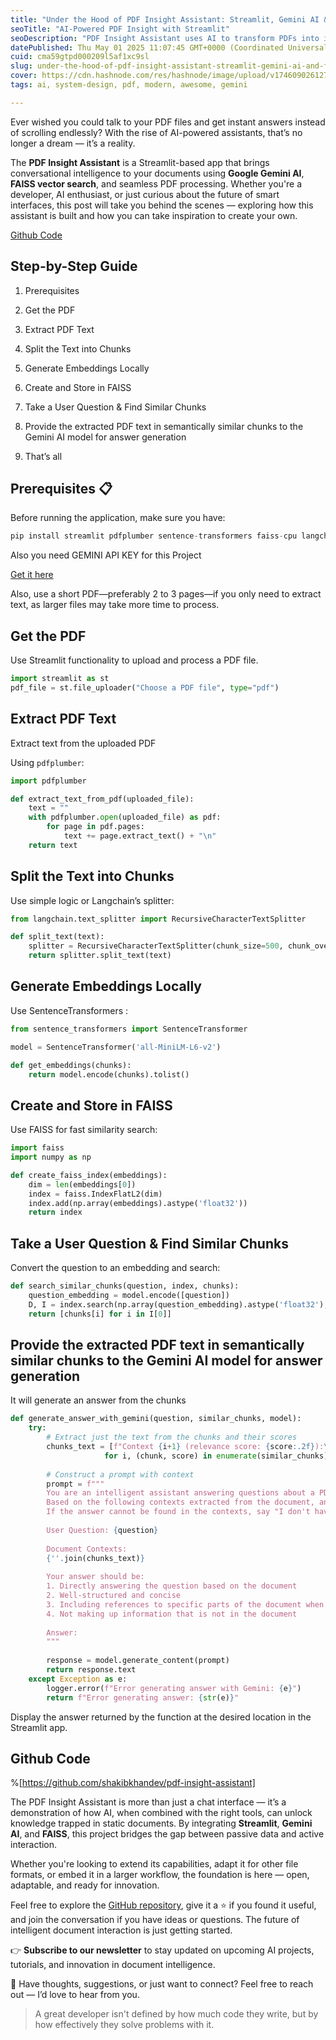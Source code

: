 ```yaml
---
title: "Under the Hood of PDF Insight Assistant: Streamlit, Gemini AI & FAISS"
seoTitle: "AI-Powered PDF Insight with Streamlit"
seoDescription: "PDF Insight Assistant uses AI to transform PDFs into interactive formats via Streamlit, Gemini AI, and FAISS for enhanced document interaction"
datePublished: Thu May 01 2025 11:07:45 GMT+0000 (Coordinated Universal Time)
cuid: cma59gtpd000209l5af1xc9sl
slug: under-the-hood-of-pdf-insight-assistant-streamlit-gemini-ai-and-faiss
cover: https://cdn.hashnode.com/res/hashnode/image/upload/v1746090261277/a71ac3b4-74f8-40e0-bb83-f9baa1eccd81.png
tags: ai, system-design, pdf, modern, awesome, gemini

---
```


Ever wished you could talk to your PDF files and get instant answers instead of scrolling endlessly? With the rise of AI-powered assistants, that’s no longer a dream — it’s a reality.

The **PDF Insight Assistant** is a Streamlit-based app that brings conversational intelligence to your documents using **Google Gemini AI**, **FAISS vector search**, and seamless PDF processing. Whether you're a developer, AI enthusiast, or just curious about the future of smart interfaces, this post will take you behind the scenes — exploring how this assistant is built and how you can take inspiration to create your own.

[Github Code](https://github.com/shakibkhandev/pdf-insight-assistant)

## Step-by-Step Guide

1. Prerequisites
    
2. Get the PDF
    
3. Extract PDF Text
    
4. Split the Text into Chunks
    
5. Generate Embeddings Locally
    
6. Create and Store in FAISS
    
7. Take a User Question & Find Similar Chunks
    
8. Provide the extracted PDF text in semantically similar chunks to the Gemini AI model for answer generation
    
9. That’s all
    

## **Prerequisites 📋**

Before running the application, make sure you have:

```python
pip install streamlit pdfplumber sentence-transformers faiss-cpu langchain
```

Also you need GEMINI API KEY for this Project

[Get it here](https://makersuite.google.com/app/apikey)

Also, use a short PDF—preferably 2 to 3 pages—if you only need to extract text, as larger files may take more time to process.

## Get the PDF

Use Streamlit functionality to upload and process a PDF file.

```python
import streamlit as st
pdf_file = st.file_uploader("Choose a PDF file", type="pdf")
```

## Extract PDF Text

Extract text from the uploaded PDF

Using `pdfplumber`:

```python
import pdfplumber

def extract_text_from_pdf(uploaded_file):
    text = ""
    with pdfplumber.open(uploaded_file) as pdf:
        for page in pdf.pages:
            text += page.extract_text() + "\n"
    return text
```

## Split the Text into Chunks

Use simple logic or Langchain’s splitter:

```python
from langchain.text_splitter import RecursiveCharacterTextSplitter

def split_text(text):
    splitter = RecursiveCharacterTextSplitter(chunk_size=500, chunk_overlap=50)
    return splitter.split_text(text)
```

## Generate Embeddings Locally

Use SentenceTransformers :

```python
from sentence_transformers import SentenceTransformer

model = SentenceTransformer('all-MiniLM-L6-v2')

def get_embeddings(chunks):
    return model.encode(chunks).tolist()
```

## Create and Store in FAISS

Use FAISS for fast similarity search:

```python
import faiss
import numpy as np

def create_faiss_index(embeddings):
    dim = len(embeddings[0])
    index = faiss.IndexFlatL2(dim)
    index.add(np.array(embeddings).astype('float32'))
    return index
```

## Take a User Question & Find Similar Chunks

Convert the question to an embedding and search:

```python
def search_similar_chunks(question, index, chunks):
    question_embedding = model.encode([question])
    D, I = index.search(np.array(question_embedding).astype('float32'), k=3)
    return [chunks[i] for i in I[0]]
```

## Provide the extracted PDF text in semantically similar chunks to the Gemini AI model for answer generation

It will generate an answer from the chunks

```python
def generate_answer_with_gemini(question, similar_chunks, model):
    try:
        # Extract just the text from the chunks and their scores
        chunks_text = [f"Context {i+1} (relevance score: {score:.2f}):\n{chunk}" 
                     for i, (chunk, score) in enumerate(similar_chunks)]
        
        # Construct a prompt with context
        prompt = f"""
        You are an intelligent assistant answering questions about a PDF document.
        Based on the following contexts extracted from the document, answer the user's question.
        If the answer cannot be found in the contexts, say "I don't have enough information to answer this question based on the provided document."
        
        User Question: {question}
        
        Document Contexts:
        {''.join(chunks_text)}
        
        Your answer should be:
        1. Directly answering the question based on the document
        2. Well-structured and concise
        3. Including references to specific parts of the document when relevant
        4. Not making up information that is not in the document
        
        Answer:
        """
        
        response = model.generate_content(prompt)
        return response.text
    except Exception as e:
        logger.error(f"Error generating answer with Gemini: {e}")
        return f"Error generating answer: {str(e)}"
```

Display the answer returned by the function at the desired location in the Streamlit app.

## Github Code

%[https://github.com/shakibkhandev/pdf-insight-assistant] 

The PDF Insight Assistant is more than just a chat interface — it’s a demonstration of how AI, when combined with the right tools, can unlock knowledge trapped in static documents. By integrating **Streamlit**, **Gemini AI**, and **FAISS**, this project bridges the gap between passive data and active interaction.

Whether you're looking to extend its capabilities, adapt it for other file formats, or embed it in a larger workflow, the foundation is here — open, adaptable, and ready for innovation.

Feel free to explore the [GitHub repository](https://github.com/shakibkhandev/pdf-insight-assistant), give it a ⭐️ if you found it useful, and join the conversation if you have ideas or questions. The future of intelligent document interaction is just getting started.

👉 **Subscribe to our newsletter** to stay updated on upcoming AI projects, tutorials, and innovation in document intelligence.

💬 Have thoughts, suggestions, or just want to connect? Feel free to reach out — I’d love to hear from you.

> A great developer isn't defined by how much code they write, but by how effectively they solve problems with it.